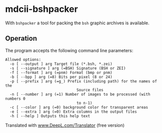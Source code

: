 # mdcii-bshpacker

With `bshpacker` a tool for packing the `bsh` graphic archives is available.

## Operation

The program accepts the following command line parameters:

    Allowed options:
      -o [ --output ] arg Target file (*.bsh, *.zei)
      -s [ --signature ] arg (=BSH) Signature (BSH or ZEI)
      -f [ --format ] arg (=pnm) Format (bmp or pnm)
      -b [ --bpp ] arg (=8) Bits per pixel (8 or 24)
      -p [ --prefix ] arg (=g_) Prefix (including path) for the names of the 
                                    Source files
      -n [ --number ] arg (=1) Number of images to be processed (with numbers 0 
                                    to n-1)
      -c [ --color ] arg (=0) background color for transparent areas
      -e [ --extra ] arg (=0) Extra columns in the output files
      -h [ --help ] Outputs this help text

Translated with www.DeepL.com/Translator (free version)
